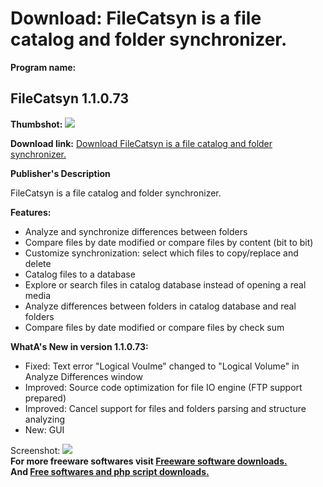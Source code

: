 # Download: FileCatsyn is a file catalog and folder synchronizer.

**Program name:**

## FileCatsyn 1.1.0.73

  
**Thumbshot:** ![](http://www.freewarefiles.com/screenshot/filecatsyn_md.gif)   
  
**Download link:** [Download FileCatsyn is a file catalog and folder synchronizer.](http://freesoftwares.boysofts.com/FileCatsyn_program_50737.html)  
  


**Publisher's Description**  
  


FileCatsyn is a file catalog and folder synchronizer. 

**Features:**

  * Analyze and synchronize differences between folders 
  * Compare files by date modified or compare files by content (bit to bit) 
  * Customize synchronization: select which files to copy/replace and delete 
  * Catalog files to a database 
  * Explore or search files in catalog database instead of opening a real media 
  * Analyze differences between folders in catalog database and real folders 
  * Compare files by date modified or compare files by check sum 

**WhatA's New in version 1.1.0.73:**

  * Fixed: Text error "Logical Voulme" changed to "Logical Volume" in Analyze Differences window 
  * Improved: Source code optimization for file IO engine (FTP support prepared) 
  * Improved: Cancel support for files and folders parsing and structure analyzing 
  * New: GUI 

  
  
Screenshot: ![](http://www.freewarefiles.com/screenshot/filecatsyn.gif)   
**For more freeware softwares visit [Freeware software downloads.](http://freesoftwares.boysofts.com/)**   
**And [Free softwares and php script downloads.](http://www.boysofts.com/)**
